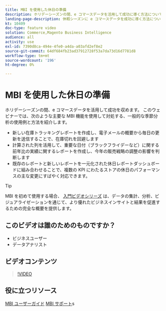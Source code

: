 ```yaml
---
title: MBI を使用した休日の準備
description: ホリデーシーズンの間、e コマースデータを活用して成功に導く方法については、このウェビナーをご覧ください。
landing-page-description: 休暇シーズンに e コマースデータを成功に導く方法については、録画済みのウェビナーをご覧ください。
kt: 10409
doc-type: feature video
solution: Commerce,Magento Business Intelligence
audience: all
activity: use
exl-id: 7390d8ca-494e-4fe0-a4da-a03afd2ef8e2
source-git-commit: 64df684fb23ad37912728f53a7da73d16d7781d8
workflow-type: tm+mt
source-wordcount: '196'
ht-degree: 0%

---
```


# MBI を使用した休日の準備

ホリデーシーズンの間、e コマースデータを活用して成功を収めます。 このウェビナーでは、次のような主要な MBI 機能を使用して対処する、一般的な季節分析の使用例と方法を紹介します。

- 新しい在庫トラッキングレポートを作成し、電子メールの概要から毎日の更新を送信することで、在庫切れを回避します
- 計算された列を活用して、重要な日付（ブラックフライデーなど）に関する前年比の実績に関するレポートを作成し、今年の販売戦略の調整の影響を判断します
- 既存のレポートと新しいレポートを一元化された休日レポートダッシュボードに組み合わせることで、複数の KPI にわたるストアの休日のパフォーマンスの主な変更にすばやく対応できます。

>[!TIP]
>
>MBI を初めて使用する場合、 [入門ビデオシリーズ](./../1-overview.md) は、データの集計、分析、ビジュアライゼーションを通じて、より優れたビジネスインサイトと結果を促進するための完全な概要を提供します。

## このビデオは誰のためのものですか？

- ビジネスユーザー
- データアナリスト

## ビデオコンテンツ

>[!VIDEO](https://video.tv.adobe.com/v/342496?quality=12&learn=on)

## 役に立つリソース

[MBI ユーザーガイド](https://docs.magento.com/mbi/)
[MBI サポート](https://support.magento.com/hc/en-us/articles/360016730811)s
